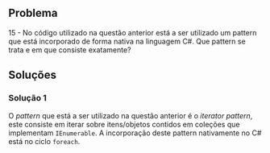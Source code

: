 ## Problema

15 - No código utilizado na questão anterior está a ser utilizado 
um pattern que está incorporado de forma nativa na linguagem C#. 
Que pattern se trata e em que consiste exatamente?

## Soluções

### Solução 1

O _pattern_ que está a ser utilizado na questão anterior é o _iterator pattern_, 
este consiste em iterar sobre itens/objetos contidos em coleções 
que implementam `IEnumerable`.
A incorporação deste pattern nativamente no C# está no ciclo `foreach`.